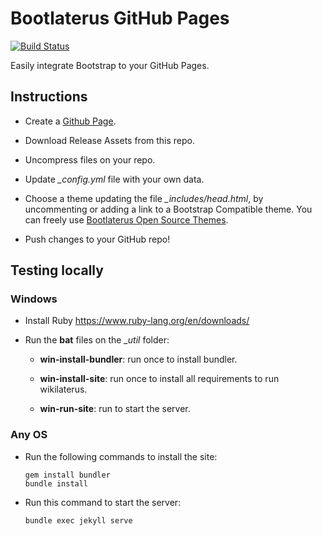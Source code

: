 # Bootlaterus GitHub Pages

[![Build Status](https://travis-ci.org/equilaterus/bootlaterus.gh-pages.svg?branch=master)](https://travis-ci.org/equilaterus/bootlaterus.gh-pages) 

Easily integrate Bootstrap to your GitHub Pages.

## Instructions

* Create a [Github Page](https://pages.github.com/).

* Download Release Assets from this repo.

* Uncompress files on your repo.

* Update *_config.yml* file with your own data.

* Choose a theme updating the file *_includes/head.html*, by uncommenting or adding a link to a Bootstrap Compatible theme. You can freely use [Bootlaterus Open Source Themes](https://github.com/equilaterus/bootlaterus).

* Push changes to your GitHub repo!

## Testing locally

### Windows 

* Install Ruby https://www.ruby-lang.org/en/downloads/

* Run the **bat** files on the *_util* folder:

    * **win-install-bundler**: run once to install bundler.

    * **win-install-site**: run once to install all requirements to run wikilaterus.

    * **win-run-site**: run to start the server.

### Any OS

* Run the following commands to install the site:

  ```
  gem install bundler
  bundle install
  ```

* Run this command to start the server:

  ```
  bundle exec jekyll serve
  ```
